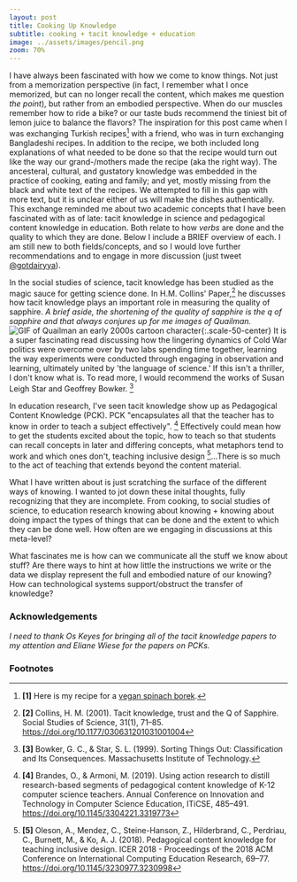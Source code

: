 ```yaml
---
layout: post
title: Cooking Up Knowledge
subtitle: cooking + tacit knowledge + education
image: ../assets/images/pencil.png
zoom: 70%
---
```


I have always been fascinated with how we come to know things. Not just from a memorization perspective (in fact, I remember what I once memorized, but can no longer recall the content, which makes me question _the point_), but rather from an embodied perspective. When do our muscles remember how to ride a bike? or our taste buds recommend the tiniest bit of lemon juice to balance the flavors? The inspiration for this post came when I was exchanging Turkish recipes[^1] with a friend, who was in turn exchanging Bangladeshi recipes. In addition to the recipe, we both included long explanations of what needed to be done so that the recipe would turn out like the way our grand-/mothers made the recipe (aka the right way). The ancesteral, cultural, and gustatory knowledge was embedded in the practice of cooking, eating and family; and yet, mostly missing from the black and white text of the recipes. We attempted to fill in this gap with more text, but it is unclear either of us will make the dishes authentically. This exchange reminded me about two academic concepts that I have been fascinated with as of late: tacit knowledge in science and pedagogical content knowledge in education. Both relate to how _verbs_ are done and the quality to which they are done. Below I include a BRIEF overview of each. I am still new to both fields/concepts, and so I would love further recommendations and to engage in more discussion (just tweet [@gotdairyya](https://twitter.com/gotdairyya)).

In the social studies of science, tacit knowledge has been studied as the magic sauce for getting science done. In H.M. Collins' Paper,[^2] he discusses how tacit knowledge plays an important role in measuring the quality of sapphire. _A brief aside, the shortening of the quality of sapphire is the q of sapphire and that always conjures up for me images of Quailman._ ![GIF of Quailman an early 2000s cartoon character](https://media.giphy.com/media/l4EpkQcjHPsr9tTP2/giphy.gif){:.scale-50-center} It is a super fascinating read discussing how the lingering dynamics of Cold War politics were overcome over by two labs spending time together, learning the way experiments were conducted through engaging in observation and learning, ultimately united by 'the language of science.' If this isn't a thriller, I don't know what is. To read more, I would recommend the works of Susan Leigh Star and Geoffrey Bowker. [^3]

In education research, I've seen tacit knowledge show up as Pedagogical Content Knowledge (PCK). PCK "encapsulates all that the teacher has to know in order to teach a subject effectively". [^4] Effectively could mean how to get the students excited about the topic, how to teach so that students can recall concepts in later and differing concepts, what metaphors tend to work and which ones don't, teaching inclusive design [^5]...There is so much to the act of teaching that extends beyond the content material.

What I have written about is just scratching the surface of the different ways of knowing. I wanted to jot down these inital thoughts, fully recognizing that they are incomplete. From cooking, to social studies of science, to education research knowing about knowing + knowing about doing impact the types of things that can be done and the extent to which they can be done well. How often are we engaging in discussions at this meta-level?

What fascinates me is how can we communicate all the stuff we know about stuff? Are there ways to hint at how little the instructions we write or the data we display represent the full and embodied nature of our knowing? How can technological systems support/obstruct the transfer of knowledge?

### Acknowledgements

_I need to thank Os Keyes for bringing all of the tacit knowledge papers to my attention and Eliane Wiese for the papers on PCKs._

### Footnotes

[^1]: **[1]** Here is my recipe for a [vegan spinach borek](https://docs.google.com/document/d/1YSAiKWlD3YjaoIJhVheg7uDbISUI9edG9rAxSuDwbP0/edit?usp=sharing).
[^2]: **[2]** Collins, H. M. (2001). Tacit knowledge, trust and the Q of Sapphire. Social Studies of Science, 31(1), 71–85. https://doi.org/10.1177/030631201031001004
[^3]: **[3]** Bowker, G. C., & Star, S. L. (1999). Sorting Things Out: Classification and Its Consequences. Massachusetts Institute of Technology.
[^4]: **[4]** Brandes, O., & Armoni, M. (2019). Using action research to distill research-based segments of pedagogical content knowledge of K-12 computer science teachers. Annual Conference on Innovation and Technology in Computer Science Education, ITiCSE, 485–491. https://doi.org/10.1145/3304221.3319773
[^5]: **[5]** Oleson, A., Mendez, C., Steine-Hanson, Z., Hilderbrand, C., Perdriau, C., Burnett, M., & Ko, A. J. (2018). Pedagogical content knowledge for teaching inclusive design. ICER 2018 - Proceedings of the 2018 ACM Conference on International Computing Education Research, 69–77. https://doi.org/10.1145/3230977.3230998
